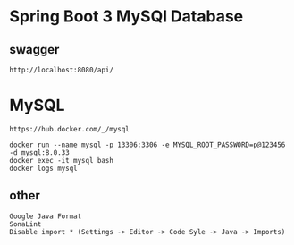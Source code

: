 # Spring Boot 3 MySQl Database

## swagger

    http://localhost:8080/api/

# MySQL

    https://hub.docker.com/_/mysql

    docker run --name mysql -p 13306:3306 -e MYSQL_ROOT_PASSWORD=p@123456 -d mysql:8.0.33
    docker exec -it mysql bash
    docker logs mysql

## other

    Google Java Format
    SonaLint
    Disable import * (Settings -> Editor -> Code Syle -> Java -> Imports)